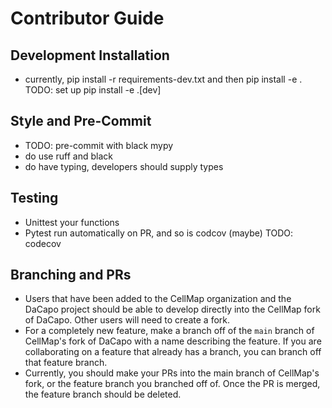 # Contributor Guide

## Development Installation
- currently, pip install -r requirements-dev.txt
and then pip install -e .
TODO: set up pip install -e .[dev]

## Style and Pre-Commit
- TODO: pre-commit with black mypy
- do use ruff and black
- do have typing, developers should supply types

## Testing
- Unittest your functions
- Pytest run automatically on PR, and so is codcov (maybe)
TODO: codecov


## Branching and PRs
- Users that have been added to the CellMap organization and the DaCapo project should be able to develop directly into the CellMap fork of DaCapo. Other users will need to create a fork.
- For a completely new feature, make a branch off of the `main` branch of CellMap's fork of DaCapo with a name describing the feature. If you are collaborating on a feature that already has a branch, you can branch off that feature branch.
- Currently, you should make your PRs into the main branch of CellMap's fork, or the feature branch you branched off of. Once the PR is merged, the feature branch should be deleted. 
